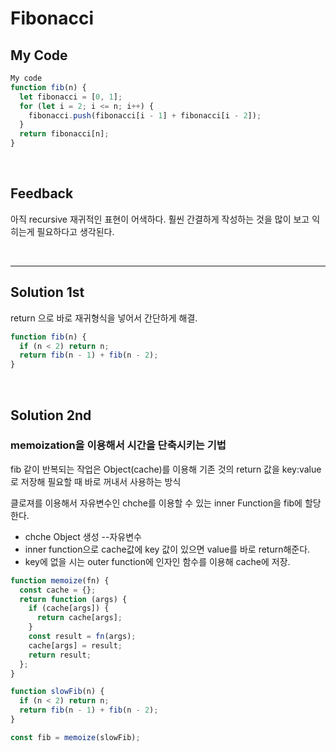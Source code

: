 # Fibonacci

## My Code

```javascript
My code
function fib(n) {
  let fibonacci = [0, 1];
  for (let i = 2; i <= n; i++) {
    fibonacci.push(fibonacci[i - 1] + fibonacci[i - 2]);
  }
  return fibonacci[n];
}
```

<br/>

## Feedback

아직 recursive 재귀적인 표현이 어색하다. 훨씬 간결하게 작성하는 것을 많이 보고 익히는게 필요하다고 생각된다.

<br/>

---

## Solution 1st

return 으로 바로 재귀형식을 넣어서 간단하게 해결.

```javascript
function fib(n) {
  if (n < 2) return n;
  return fib(n - 1) + fib(n - 2);
}
```

</br>

## Solution 2nd

### memoization을 이용해서 시간을 단축시키는 기법

fib 같이 반복되는 작업은 Object(cache)를 이용해 기존 것의 return 값을 key:value 로 저장해 필요할 때 바로 꺼내서 사용하는 방식

클로져를 이용해서 자유변수인 chche를 이용할 수 있는 inner Function을 fib에 할당한다.

- chche Object 생성 --자유변수
- inner function으로 cache값에 key 값이 있으면 value를 바로 return해준다.
- key에 없을 시는 outer function에 인자인 함수를 이용해 cache에 저장.

```javascript
function memoize(fn) {
  const cache = {};
  return function (args) {
    if (cache[args]) {
      return cache[args];
    }
    const result = fn(args);
    cache[args] = result;
    return result;
  };
}

function slowFib(n) {
  if (n < 2) return n;
  return fib(n - 1) + fib(n - 2);
}

const fib = memoize(slowFib);
```
